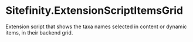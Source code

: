 Sitefinity.ExtensionScriptItemsGrid
===================================

Extension script  that shows the taxa names selected in content or dynamic items, in their backend grid.
